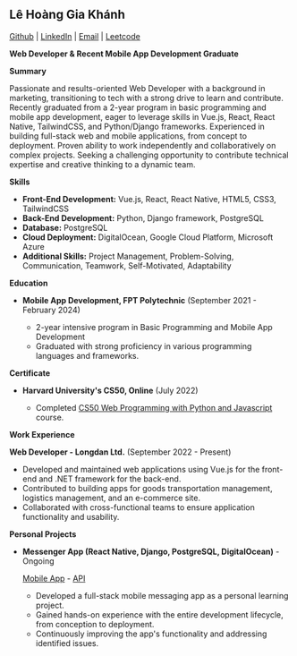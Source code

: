 
## Lê Hoàng Gia Khánh
[Github](https://github.com/ibretsam) | [LinkedIn](https://www.linkedin.com/in/khanhle0709/) | [Email](mailto:khanhle.3109@gmail.com) | [Leetcode](https://leetcode.com/u/ibretsam/)

**Web Developer & Recent Mobile App Development Graduate**

**Summary**

Passionate and results-oriented Web Developer with a background in marketing, transitioning to tech with a strong drive to learn and contribute. Recently graduated from a 2-year program in basic programming and mobile app development, eager to leverage skills in Vue.js, React, React Native, TailwindCSS, and Python/Django frameworks. Experienced in building full-stack web and mobile applications, from concept to deployment. Proven ability to work independently and collaboratively on complex projects. Seeking a challenging opportunity to contribute technical expertise and creative thinking to a dynamic team.

**Skills**

-   **Front-End Development:** Vue.js, React, React Native, HTML5, CSS3, TailwindCSS
-   **Back-End Development:** Python, Django framework, PostgreSQL
-   **Database:** PostgreSQL
-   **Cloud Deployment:** DigitalOcean, Google Cloud Platform, Microsoft Azure
-   **Additional Skills:** Project Management, Problem-Solving, Communication, Teamwork, Self-Motivated, Adaptability

**Education**

-   **Mobile App Development, FPT Polytechnic** (September 2021 - February 2024)
    
    -   2-year intensive program in Basic Programming and Mobile App Development
    -   Graduated with strong proficiency in various programming languages and frameworks.

**Certificate**    
-   **Harvard University's CS50, Online** (July 2022)
    
    -   Completed [CS50 Web Programming with Python and Javascript](https://certificates.cs50.io/13155f32-2cad-4aec-a1d9-0adc22993488.pdf?size=letter) course.
    

**Work Experience**

**Web Developer - Longdan Ltd.** (September 2022 - Present)

-   Developed and maintained web applications using Vue.js for the front-end and .NET framework for the back-end.
-   Contributed to building apps for goods transportation management, logistics management, and an e-commerce site.
-   Collaborated with cross-functional teams to ensure application functionality and usability.

**Personal Projects**

-   **Messenger App (React Native, Django, PostgreSQL, DigitalOcean)** - Ongoing

    [Mobile App](https://github.com/ibretsam/RealtimeChatApp) - [API](https://github.com/ibretsam/RealtimeChatAPI)
    -   Developed a full-stack mobile messaging app as a personal learning project.
    -   Gained hands-on experience with the entire development lifecycle, from conception to deployment.
    -   Continuously improving the app's functionality and addressing identified issues.
    
